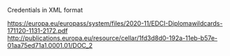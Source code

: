 Credentials in XML format

https://europa.eu/europass/system/files/2020-11/EDCI-Diplomawildcards-171120-1131-2172.pdf
http://publications.europa.eu/resource/cellar/1fd3d8d0-192a-11eb-b57e-01aa75ed71a1.0001.01/DOC_2


